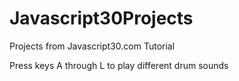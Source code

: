 # Javascript30Projects
Projects from Javascript30.com Tutorial


Press keys A through L to play different drum sounds
